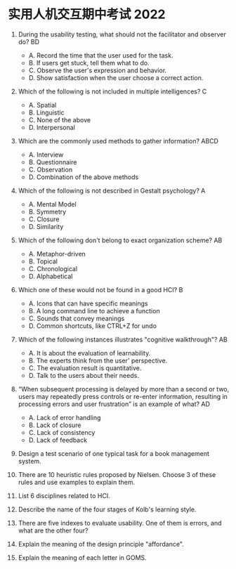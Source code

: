 # 实用人机交互期中考试 2022

1. During the usability testing, what should not the facilitator and observer do? BD
	- A. Record the time that the user used for the task.
	- B. If users get stuck, tell them what to do.
	- C. Observe the user's expression and behavior.
	- D. Show satisfaction when the user choose a correct action.
	
2. Which of the following is not included in multiple intelligences? C
	- A. Spatial
	- B. Linguistic
	- C. None of the above
	- D. Interpersonal	

3. Which are the commonly used methods to gather information? ABCD
	- A. Interview
	- B. Questionnaire
	- C. Observation
	- D. Combination of the above methods

4. Which of the following is not described in Gestalt psychology? A
	- A. Mental Model
	- B. Symmetry
	- C. Closure
	- D. Similarity

5. Which of the following don't belong to exact organization scheme? AB
	- A. Metaphor-driven  
	- B. Topical  
	- C. Chronological
	- D. Alphabetical

6. Which one of these would not be found in a good HCI? B
	- A. Icons that can have specific meanings  
	- B. A long command line to achieve a function
	- C. Sounds that convey meanings  
	- D. Common shortcuts, like CTRL+Z for undo

7. Which of the following instances illustrates "cognitive walkthrough"? AB
	- A. It is about the evaluation of learnability.  
	- B. The experts think from the user' perspective.
	- C. The evaluation result is quantitative.
	- D. Talk to the users about their needs.

8. “When subsequent processing is delayed by more than a second or two, users may repeatedly press controls or re-enter information, resulting in processing errors and user frustration” is an example of what? AD
	- A. Lack of error handling
	- B. Lack of closure
	- C. Lack of consistency
	- D. Lack of feedback
	
9. Design a test scenario of one typical task for a book management system.

10. There are 10 heuristic rules proposed by Nielsen. Choose 3 of these rules and use examples to explain them.

11. List 6 disciplines related to HCI.

12. Describe the name of the four stages of Kolb's learning style.

13. There are five indexes to evaluate usability. One of them is errors, and what are the other four?

14. Explain the meaning of the design principle "affordance".

15. Explain the meaning of each letter in GOMS.